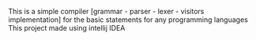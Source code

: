 This is a simple compiler [grammar - parser - lexer - visitors implementation] for the basic statements for any programming languages 
This project made using intellij IDEA
